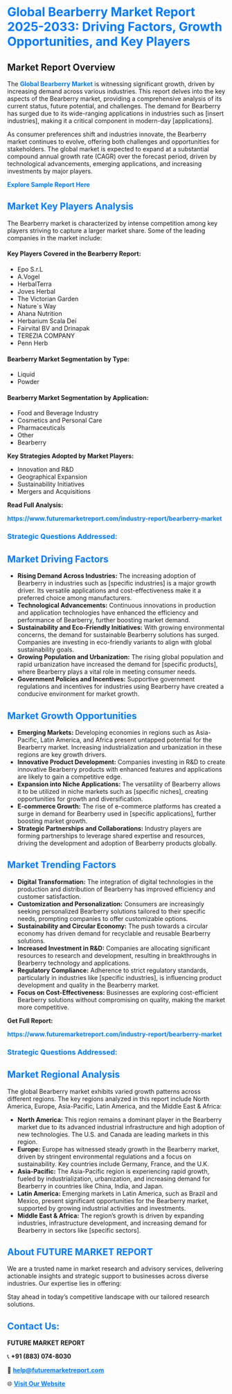 <h1 style="color: #007BFF;">Global Bearberry Market Report 2025-2033: Driving Factors, Growth Opportunities, and Key Players</h1>

<section id="overview">
<h2>Market Report Overview</h2>
<p>The <a href="https://www.futuremarketreport.com/industry-report/bearberry-market" style="color: #007BFF; text-decoration: none;"><strong>Global Bearberry Market</strong></a> is witnessing significant growth, driven by increasing demand across various industries. This report delves into the key aspects of the Bearberry market, providing a comprehensive analysis of its current status, future potential, and challenges. The demand for Bearberry has surged due to its wide-ranging applications in industries such as [insert industries], making it a critical component in modern-day [applications].</p>
<p>As consumer preferences shift and industries innovate, the Bearberry market continues to evolve, offering both challenges and opportunities for stakeholders. The global market is expected to expand at a substantial compound annual growth rate (CAGR) over the forecast period, driven by technological advancements, emerging applications, and increasing investments by major players.</p>
</section>

<section id="overview">
<p><a href="https://www.futuremarketreport.com/request-sample/reportId=127102" style="color: #007BFF; text-decoration: none;"><strong>Explore Sample Report Here</strong></a></p>
</section>

<section id="key-players">
<h2 style="color: #007BFF;">Market Key Players Analysis</h2>
<p>The Bearberry market is characterized by intense competition among key players striving to capture a larger market share. Some of the leading companies in the market include:</p>
<h4>Key Players Covered in the Bearberry Report:</h4>
<ul><li>Epo S.r.L</li><li>A.Vogel</li><li>HerbalTerra</li><li>Joves Herbal</li><li>The Victorian Garden</li><li>Nature`s Way</li><li>Ahana Nutrition</li><li>Herbarium Scala Dei</li><li>Fairvital BV and Drinapak</li><li>TEREZIA COMPANY</li><li>Penn Herb</li></ul>
<h4>Bearberry Market Segmentation by Type:</h4>
<ul><li>Liquid</li><li>Powder</li></ul>

<h4>Bearberry Market Segmentation by Application:</h4>
<ul><li>Food and Beverage Industry</li><li>Cosmetics and Personal Care</li><li>Pharmaceuticals</li><li>Other</li><li>Bearberry</li></ul>
<p><strong>Key Strategies Adopted by Market Players:</strong></p>
<ul>
<li>Innovation and R&D</li>
<li>Geographical Expansion</li>
<li>Sustainability Initiatives</li>
<li>Mergers and Acquisitions</li>
</ul>
</section>

<section>
<p><strong>Read Full Analysis: </strong></p><a href="https://www.futuremarketreport.com/industry-report/bearberry-market" style="color: #007BFF; text-decoration: none;"><strong>https://www.futuremarketreport.com/industry-report/bearberry-market</strong></a>
<h3 style="color: #007BFF;">Strategic Questions Addressed:</h3>
</section>

<section id="driving-factors">
<h2 style="color: #007BFF;">Market Driving Factors</h2>
<ul>
<li><strong>Rising Demand Across Industries:</strong> The increasing adoption of Bearberry in industries such as [specific industries] is a major growth driver. Its versatile applications and cost-effectiveness make it a preferred choice among manufacturers.</li>
<li><strong>Technological Advancements:</strong> Continuous innovations in production and application technologies have enhanced the efficiency and performance of Bearberry, further boosting market demand.</li>
<li><strong>Sustainability and Eco-Friendly Initiatives:</strong> With growing environmental concerns, the demand for sustainable Bearberry solutions has surged. Companies are investing in eco-friendly variants to align with global sustainability goals.</li>
<li><strong>Growing Population and Urbanization:</strong> The rising global population and rapid urbanization have increased the demand for [specific products], where Bearberry plays a vital role in meeting consumer needs.</li>
<li><strong>Government Policies and Incentives:</strong> Supportive government regulations and incentives for industries using Bearberry have created a conducive environment for market growth.</li>
</ul>
</section>

<section id="growth-opportunities">
<h2 style="color: #007BFF;">Market Growth Opportunities</h2>
<ul>
<li><strong>Emerging Markets:</strong> Developing economies in regions such as Asia-Pacific, Latin America, and Africa present untapped potential for the Bearberry market. Increasing industrialization and urbanization in these regions are key growth drivers.</li>
<li><strong>Innovative Product Development:</strong> Companies investing in R&D to create innovative Bearberry products with enhanced features and applications are likely to gain a competitive edge.</li>
<li><strong>Expansion into Niche Applications:</strong> The versatility of Bearberry allows it to be utilized in niche markets such as [specific niches], creating opportunities for growth and diversification.</li>
<li><strong>E-commerce Growth:</strong> The rise of e-commerce platforms has created a surge in demand for Bearberry used in [specific applications], further boosting market growth.</li>
<li><strong>Strategic Partnerships and Collaborations:</strong> Industry players are forming partnerships to leverage shared expertise and resources, driving the development and adoption of Bearberry products globally.</li>
</ul>
</section>

<section id="trending-factors">
<h2 style="color: #007BFF;">Market Trending Factors</h2>
<ul>
<li><strong>Digital Transformation:</strong> The integration of digital technologies in the production and distribution of Bearberry has improved efficiency and customer satisfaction.</li>
<li><strong>Customization and Personalization:</strong> Consumers are increasingly seeking personalized Bearberry solutions tailored to their specific needs, prompting companies to offer customizable options.</li>
<li><strong>Sustainability and Circular Economy:</strong> The push towards a circular economy has driven demand for recyclable and reusable Bearberry solutions.</li>
<li><strong>Increased Investment in R&D:</strong> Companies are allocating significant resources to research and development, resulting in breakthroughs in Bearberry technology and applications.</li>
<li><strong>Regulatory Compliance:</strong> Adherence to strict regulatory standards, particularly in industries like [specific industries], is influencing product development and quality in the Bearberry market.</li>
<li><strong>Focus on Cost-Effectiveness:</strong> Businesses are exploring cost-efficient Bearberry solutions without compromising on quality, making the market more competitive.</li>
</ul>
</section>

<section>
<p><strong>Get Full Report: </strong></p><a href="https://www.futuremarketreport.com/industry-report/bearberry-market" style="color: #007BFF; text-decoration: none;"><strong>https://www.futuremarketreport.com/industry-report/bearberry-market</strong></a>
<h3 style="color: #007BFF;">Strategic Questions Addressed:</h3>
</section>


<section id="regional-analysis">
<h2 style="color: #007BFF;">Market Regional Analysis</h2>
<p>The global Bearberry market exhibits varied growth patterns across different regions. The key regions analyzed in this report include North America, Europe, Asia-Pacific, Latin America, and the Middle East & Africa:</p>
<ul>
<li><strong>North America:</strong> This region remains a dominant player in the Bearberry market due to its advanced industrial infrastructure and high adoption of new technologies. The U.S. and Canada are leading markets in this region.</li>
<li><strong>Europe:</strong> Europe has witnessed steady growth in the Bearberry market, driven by stringent environmental regulations and a focus on sustainability. Key countries include Germany, France, and the U.K.</li>
<li><strong>Asia-Pacific:</strong> The Asia-Pacific region is experiencing rapid growth, fueled by industrialization, urbanization, and increasing demand for Bearberry in countries like China, India, and Japan.</li>
<li><strong>Latin America:</strong> Emerging markets in Latin America, such as Brazil and Mexico, present significant opportunities for the Bearberry market, supported by growing industrial activities and investments.</li>
<li><strong>Middle East & Africa:</strong> The region’s growth is driven by expanding industries, infrastructure development, and increasing demand for Bearberry in sectors like [specific sectors].</li>
</ul>
</section>

<footer>
<h2 style="color: #007BFF;">About FUTURE MARKET REPORT</h2>
<p>We are a trusted name in market research and advisory services, delivering actionable insights and strategic support to businesses across diverse industries. Our expertise lies in offering:</p>

<p>Stay ahead in today’s competitive landscape with our tailored research solutions.</p>

<h2 style="color: #007BFF;">Contact Us:</h2>
<p><strong>FUTURE MARKET REPORT</strong></p>
<p>📞 <strong>+91 (883) 074-8030</strong></p>
<p>📧 <strong><a href="mailto:help@futuremarketreport.com" style="color: #007BFF;">help@futuremarketreport.com</a></strong></p>
<p>🌐 <strong><a href="https://www.futuremarketreport.com/" style="color: #007BFF;">Visit Our Website</a></strong></p>
</footer>